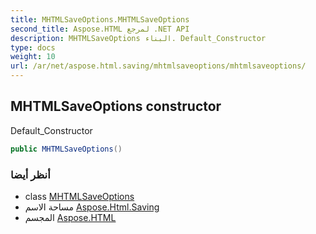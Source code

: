 ```yaml
---
title: MHTMLSaveOptions.MHTMLSaveOptions
second_title: Aspose.HTML لمرجع .NET API
description: MHTMLSaveOptions البناء. Default_Constructor
type: docs
weight: 10
url: /ar/net/aspose.html.saving/mhtmlsaveoptions/mhtmlsaveoptions/
---
```

## MHTMLSaveOptions constructor

Default_Constructor

```csharp
public MHTMLSaveOptions()
```

### أنظر أيضا

* class [MHTMLSaveOptions](../)
* مساحة الاسم [Aspose.Html.Saving](../../mhtmlsaveoptions/)
* المجسم [Aspose.HTML](../../../)


